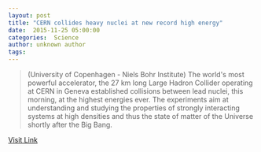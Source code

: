 ```yaml
---
layout: post
title: "CERN collides heavy nuclei at new record high energy"
date:  2015-11-25 05:00:00 
categories:  Science    
author: unknown author
tags:                                                                                                                                                     
---
```



> (University of Copenhagen - Niels Bohr Institute) The world's most powerful accelerator, the 27 km long Large Hadron Collider operating at CERN in Geneva established collisions between lead nuclei, this morning, at the highest energies ever. The experiments aim at understanding and studying the properties of strongly interacting systems at high densities and thus the state of matter of the Universe shortly after the Big Bang.

[Visit Link](http://www.eurekalert.org/pub_releases/2015-11/uoc--cch112515.php)
